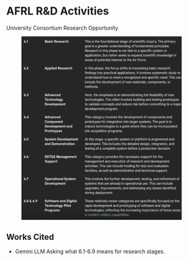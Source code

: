 # AFRL R\&D Activities

University Consortium Research Opportunity



<figure><img src="../../.gitbook/assets/image (1) (1) (1) (1) (1).png" alt=""><figcaption></figcaption></figure>

## Works Cited

* Gemini LLM Asking what 6.1-6.9 means for research stages.
